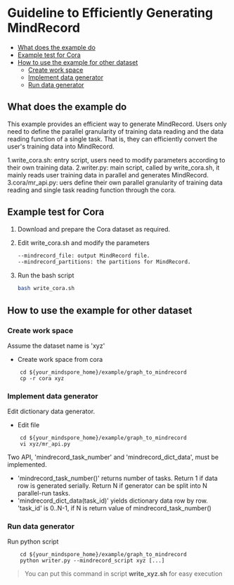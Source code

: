# Guideline to Efficiently Generating MindRecord

<!-- TOC -->

- [What does the example do](#what-does-the-example-do)
- [Example test for Cora](#example-test-for-cora)
- [How to use the example for other dataset](#how-to-use-the-example-for-other-dataset)
    - [Create work space](#create-work-space)
    - [Implement data generator](#implement-data-generator)
    - [Run data generator](#run-data-generator)

<!-- /TOC -->

## What does the example do

This example provides an efficient way to generate MindRecord. Users only need to define the parallel granularity of training data reading and the data reading function of a single task. That is, they can efficiently convert the user's training data into MindRecord.

1.write_cora.sh: entry script, users need to modify parameters according to their own training data.
2.writer.py: main script, called by write_cora.sh, it mainly reads user training data in parallel and generates MindRecord.
3.cora/mr_api.py: uers define their own parallel granularity of training data reading and single task reading function through the cora.

## Example test for Cora

1. Download and prepare the Cora dataset as required.

2. Edit write_cora.sh and modify the parameters

    ```bash
    --mindrecord_file: output MindRecord file.
    --mindrecord_partitions: the partitions for MindRecord.
    ```

3. Run the bash script

    ```bash  
    bash write_cora.sh
    ```  

## How to use the example for other dataset

### Create work space

Assume the dataset name is 'xyz'

- Create work space from cora

```shell
    cd ${your_mindspore_home}/example/graph_to_mindrecord
    cp -r cora xyz
```

### Implement data generator

Edit dictionary data generator.

- Edit file

```shell
    cd ${your_mindspore_home}/example/graph_to_mindrecord
    vi xyz/mr_api.py
```

Two API, 'mindrecord_task_number' and 'mindrecord_dict_data', must be implemented.

- 'mindrecord_task_number()' returns number of tasks. Return 1 if data row is generated serially. Return N if generator can be split into N parallel-run tasks.
- 'mindrecord_dict_data(task_id)' yields dictionary data row by row. 'task_id' is 0..N-1, if N is return value of mindrecord_task_number()

### Run data generator

Run python script

```shell
    cd ${your_mindspore_home}/example/graph_to_mindrecord
    python writer.py --mindrecord_script xyz [...]
```

> You can put this command in script **write_xyz.sh** for easy execution

